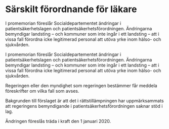 # Särskilt förordnande för läkare

I promemorian föreslår Socialdepartementet ändringar i patientsäkerhetslagen och patientsäkerhetsförordningen. Ändringarna bemyndigar landsting – och kommuner som inte ingår i ett landsting – att i vissa fall förordna icke legitimerad personal att utöva yrke inom hälso- och sjukvården.

I promemorian föreslår Socialdepartementet ändringar i patientsäkerhetslagen och patientsäkerhetsförordningen. Ändringarna bemyndigar landsting – och kommuner som inte ingår i ett landsting – att i vissa fall förordna icke legitimerad personal att utöva yrke inom hälso- och sjukvården.

Regeringen eller den myndighet som regeringen bestämmer får meddela föreskrifter om vilka fall som avses.

Bakgrunden till förslaget är att det i rättstillämpningen har uppmärksammats att regeringens bemyndigande i patientsäkerhetsförordningen saknar stöd i lag.

Ändringen föreslås träda i kraft den 1 januari 2020.
